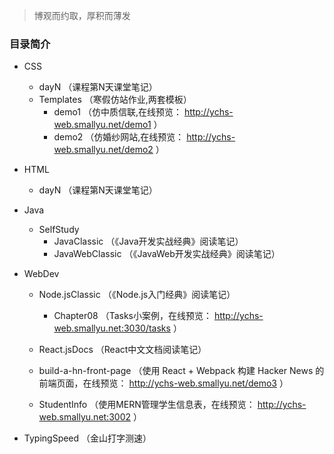 
> 博观而约取，厚积而薄发

### 目录简介

- CSS
    - dayN （课程第N天课堂笔记）
    - Templates （寒假仿站作业,两套模板）
        - demo1 （仿中质信联,在线预览： http://ychs-web.smallyu.net/demo1 ）
        - demo2 （仿婚纱网站,在线预览： http://ychs-web.smallyu.net/demo2 ）

- HTML
    - dayN （课程第N天课堂笔记）

- Java
    - SelfStudy
        - JavaClassic （《Java开发实战经典》阅读笔记）
        - JavaWebClassic （《JavaWeb开发实战经典》阅读笔记）
   
- WebDev

    - Node.jsClassic （《Node.js入门经典》阅读笔记）
        - Chapter08 （Tasks小案例，在线预览： http://ychs-web.smallyu.net:3030/tasks ）

    - React.jsDocs （React中文文档阅读笔记）

    - build-a-hn-front-page （使用 React + Webpack 构建 Hacker News 的前端页面，在线预览： http://ychs-web.smallyu.net/demo3 ）

    - StudentInfo （使用MERN管理学生信息表，在线预览： http://ychs-web.smallyu.net:3002 ）

- TypingSpeed （金山打字测速）
